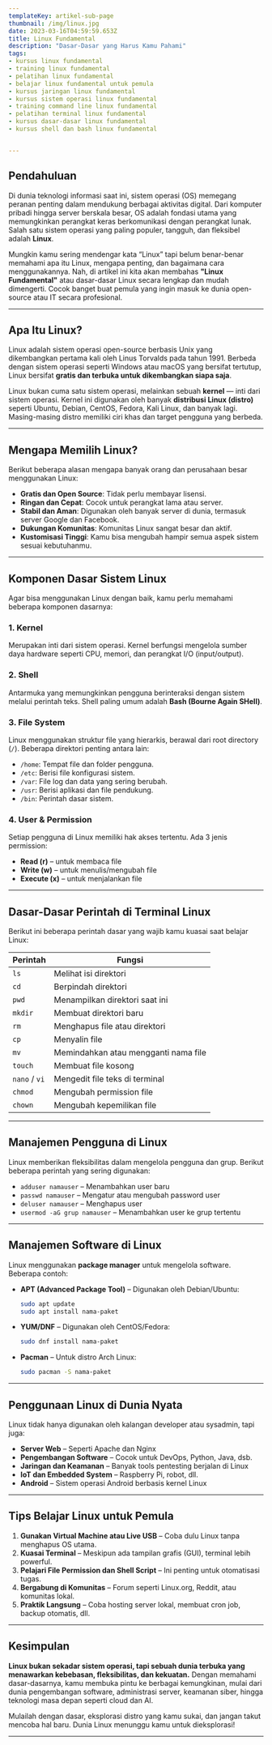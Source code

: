 ```yaml
---
templateKey: artikel-sub-page
thumbnail: /img/linux.jpg
date: 2023-03-16T04:59:59.653Z
title: Linux Fundamental
description: "Dasar-Dasar yang Harus Kamu Pahami"
tags:
- kursus linux fundamental
- training linux fundamental
- pelatihan linux fundamental
- belajar linux fundamental untuk pemula
- kursus jaringan linux fundamental
- kursus sistem operasi linux fundamental
- training command line linux fundamental
- pelatihan terminal linux fundamental
- kursus dasar-dasar linux fundamental
- kursus shell dan bash linux fundamental


---
```



## **Pendahuluan**

Di dunia teknologi informasi saat ini, sistem operasi (OS) memegang peranan penting dalam mendukung berbagai aktivitas digital. Dari komputer pribadi hingga server berskala besar, OS adalah fondasi utama yang memungkinkan perangkat keras berkomunikasi dengan perangkat lunak. Salah satu sistem operasi yang paling populer, tangguh, dan fleksibel adalah **Linux**.

Mungkin kamu sering mendengar kata “Linux” tapi belum benar-benar memahami apa itu Linux, mengapa penting, dan bagaimana cara menggunakannya. Nah, di artikel ini kita akan membahas **"Linux Fundamental"** atau dasar-dasar Linux secara lengkap dan mudah dimengerti. Cocok banget buat pemula yang ingin masuk ke dunia open-source atau IT secara profesional.

---

## **Apa Itu Linux?**

Linux adalah sistem operasi open-source berbasis Unix yang dikembangkan pertama kali oleh Linus Torvalds pada tahun 1991. Berbeda dengan sistem operasi seperti Windows atau macOS yang bersifat tertutup, Linux bersifat **gratis dan terbuka untuk dikembangkan siapa saja**.

Linux bukan cuma satu sistem operasi, melainkan sebuah **kernel** — inti dari sistem operasi. Kernel ini digunakan oleh banyak **distribusi Linux (distro)** seperti Ubuntu, Debian, CentOS, Fedora, Kali Linux, dan banyak lagi. Masing-masing distro memiliki ciri khas dan target pengguna yang berbeda.

---

## **Mengapa Memilih Linux?**

Berikut beberapa alasan mengapa banyak orang dan perusahaan besar menggunakan Linux:

* **Gratis dan Open Source**: Tidak perlu membayar lisensi.
* **Ringan dan Cepat**: Cocok untuk perangkat lama atau server.
* **Stabil dan Aman**: Digunakan oleh banyak server di dunia, termasuk server Google dan Facebook.
* **Dukungan Komunitas**: Komunitas Linux sangat besar dan aktif.
* **Kustomisasi Tinggi**: Kamu bisa mengubah hampir semua aspek sistem sesuai kebutuhanmu.

---

## **Komponen Dasar Sistem Linux**

Agar bisa menggunakan Linux dengan baik, kamu perlu memahami beberapa komponen dasarnya:

### 1. **Kernel**

Merupakan inti dari sistem operasi. Kernel berfungsi mengelola sumber daya hardware seperti CPU, memori, dan perangkat I/O (input/output).

### 2. **Shell**

Antarmuka yang memungkinkan pengguna berinteraksi dengan sistem melalui perintah teks. Shell paling umum adalah **Bash (Bourne Again SHell)**.

### 3. **File System**

Linux menggunakan struktur file yang hierarkis, berawal dari root directory (`/`). Beberapa direktori penting antara lain:

* `/home`: Tempat file dan folder pengguna.
* `/etc`: Berisi file konfigurasi sistem.
* `/var`: File log dan data yang sering berubah.
* `/usr`: Berisi aplikasi dan file pendukung.
* `/bin`: Perintah dasar sistem.

### 4. **User & Permission**

Setiap pengguna di Linux memiliki hak akses tertentu. Ada 3 jenis permission:

* **Read (r)** – untuk membaca file
* **Write (w)** – untuk menulis/mengubah file
* **Execute (x)** – untuk menjalankan file

---

## **Dasar-Dasar Perintah di Terminal Linux**

Berikut ini beberapa perintah dasar yang wajib kamu kuasai saat belajar Linux:

| Perintah      | Fungsi                               |
| ------------- | ------------------------------------ |
| `ls`          | Melihat isi direktori                |
| `cd`          | Berpindah direktori                  |
| `pwd`         | Menampilkan direktori saat ini       |
| `mkdir`       | Membuat direktori baru               |
| `rm`          | Menghapus file atau direktori        |
| `cp`          | Menyalin file                        |
| `mv`          | Memindahkan atau mengganti nama file |
| `touch`       | Membuat file kosong                  |
| `nano` / `vi` | Mengedit file teks di terminal       |
| `chmod`       | Mengubah permission file             |
| `chown`       | Mengubah kepemilikan file            |

---

## **Manajemen Pengguna di Linux**

Linux memberikan fleksibilitas dalam mengelola pengguna dan grup. Berikut beberapa perintah yang sering digunakan:

* `adduser namauser` – Menambahkan user baru
* `passwd namauser` – Mengatur atau mengubah password user
* `deluser namauser` – Menghapus user
* `usermod -aG grup namauser` – Menambahkan user ke grup tertentu

---

## **Manajemen Software di Linux**

Linux menggunakan **package manager** untuk mengelola software. Beberapa contoh:

* **APT (Advanced Package Tool)** – Digunakan oleh Debian/Ubuntu:

  ```bash
  sudo apt update
  sudo apt install nama-paket
  ```

* **YUM/DNF** – Digunakan oleh CentOS/Fedora:

  ```bash
  sudo dnf install nama-paket
  ```

* **Pacman** – Untuk distro Arch Linux:

  ```bash
  sudo pacman -S nama-paket
  ```

---

## **Penggunaan Linux di Dunia Nyata**

Linux tidak hanya digunakan oleh kalangan developer atau sysadmin, tapi juga:

* **Server Web** – Seperti Apache dan Nginx
* **Pengembangan Software** – Cocok untuk DevOps, Python, Java, dsb.
* **Jaringan dan Keamanan** – Banyak tools pentesting berjalan di Linux
* **IoT dan Embedded System** – Raspberry Pi, robot, dll.
* **Android** – Sistem operasi Android berbasis kernel Linux

---

## **Tips Belajar Linux untuk Pemula**

1. **Gunakan Virtual Machine atau Live USB** – Coba dulu Linux tanpa menghapus OS utama.
2. **Kuasai Terminal** – Meskipun ada tampilan grafis (GUI), terminal lebih powerful.
3. **Pelajari File Permission dan Shell Script** – Ini penting untuk otomatisasi tugas.
4. **Bergabung di Komunitas** – Forum seperti Linux.org, Reddit, atau komunitas lokal.
5. **Praktik Langsung** – Coba hosting server lokal, membuat cron job, backup otomatis, dll.

---

## **Kesimpulan**

**Linux bukan sekadar sistem operasi, tapi sebuah dunia terbuka yang menawarkan kebebasan, fleksibilitas, dan kekuatan.** Dengan memahami dasar-dasarnya, kamu membuka pintu ke berbagai kemungkinan, mulai dari dunia pengembangan software, administrasi server, keamanan siber, hingga teknologi masa depan seperti cloud dan AI.

Mulailah dengan dasar, eksplorasi distro yang kamu sukai, dan jangan takut mencoba hal baru. Dunia Linux menunggu kamu untuk dieksplorasi!

---








